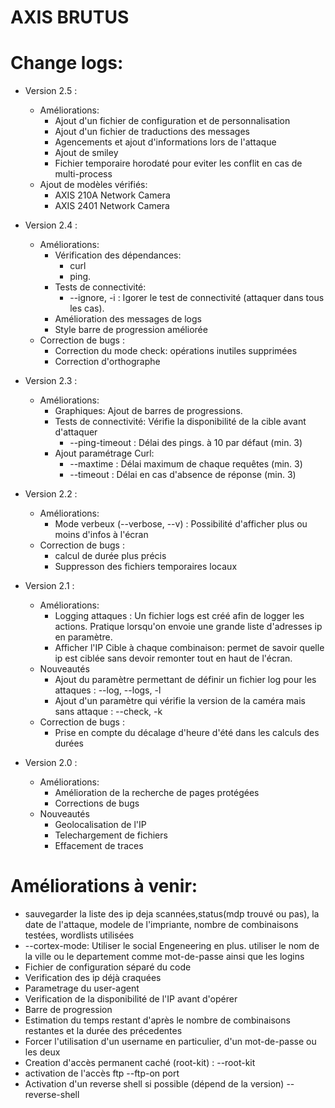 # AXIS BRUTUS

# Change logs:
- Version 2.5 :
	- Améliorations:
		- Ajout d'un fichier de configuration et de personnalisation
		- Ajout d'un fichier de traductions des messages
		- Agencements et ajout d'informations lors de l'attaque
		- Ajout de smiley
		- Fichier temporaire horodaté pour eviter les conflit en cas de multi-process
	- Ajout de modèles vérifiés:
		- AXIS 210A Network Camera
		- AXIS 2401 Network Camera
- Version 2.4 :
	- Améliorations:
		- Vérification des dépendances:
			- curl
			- ping.
		- Tests de connectivité:
			- --ignore, -i : Igorer le test de connectivité (attaquer dans tous les cas).
		- Amélioration des messages de logs
		- Style barre de progression améliorée
	- Correction de bugs :
		- Correction du mode check: opérations inutiles supprimées
		- Correction d'orthographe
- Version 2.3 :
	- Améliorations:
		- Graphiques: Ajout de barres de progressions.
		- Tests de connectivité: Vérifie la disponibilité de la cible avant d'attaquer
			- --ping-timeout : Délai des pings. à 10 par défaut (min. 3)
		- Ajout paramétrage Curl:
			- --maxtime : Délai maximum de chaque requêtes (min. 3)
			- --timeout : Délai en cas d'absence de réponse (min. 3)
- Version 2.2 :
	- Améliorations:
		- Mode verbeux (--verbose, --v) : Possibilité d'afficher plus ou moins d'infos à l'écran
	- Correction de bugs :
		- calcul de durée plus précis
		- Suppresson des fichiers temporaires locaux
- Version 2.1 :
	- Améliorations:
		- Logging attaques : Un fichier logs est créé afin de logger les actions. Pratique lorsqu'on envoie une grande liste d'adresses ip en paramètre.
		- Afficher l'IP Cible à chaque combinaison: permet de savoir quelle ip est ciblée sans devoir remonter tout en haut de l'écran.
	- Nouveautés
		- Ajout du paramètre permettant de définir un fichier log pour les attaques : --log, --logs, -l
		- Ajout d'un paramètre qui vérifie la version de la caméra mais sans attaque : --check, -k
	- Correction de bugs :
		- Prise en compte du décalage d'heure d'été dans les calculs des durées

- Version 2.0 :
	- Améliorations:
		- Amélioration de la recherche de pages protégées
		- Corrections de bugs
	- Nouveautés
		- Geolocalisation de l'IP
		- Telechargement de fichiers
		- Effacement de traces

# Améliorations à venir:
- sauvegarder la liste des ip deja scannées,status(mdp trouvé ou pas), la date de l'attaque, modele de l'impriante, nombre de combinaisons testées, wordlists utilisées
- --cortex-mode: Utiliser le social Engeneering en plus. utiliser le nom de la ville ou le departement comme mot-de-passe ainsi que les logins 
- Fichier de configuration séparé du code
- Verification des ip déjà craquées
- Parametrage du user-agent
- Verification de la disponibilité de l'IP avant d'opérer
- Barre de progression
- Estimation du temps restant d'après le nombre de combinaisons restantes et la durée des précedentes
- Forcer l'utilisation d'un username en particulier, d'un mot-de-passe ou les deux
- Creation d'accès permanent caché (root-kit) : --root-kit
- activation de l'accès ftp --ftp-on port
- Activation d'un reverse shell si possible (dépend de la version) --reverse-shell

